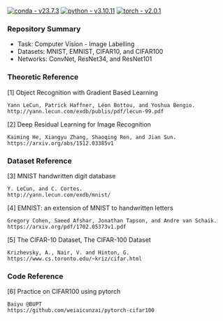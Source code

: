 [![conda - v23.7.3](https://img.shields.io/static/v1?label=conda&message=v23.7.3&color=green&logo=anaconda&logoColor=white)](https://)
[![python - v3.10.11](https://img.shields.io/static/v1?label=python&message=v3.10.11&color=blue&logo=python&logoColor=white)](https://)
[![torch - v2.0.1](https://img.shields.io/static/v1?label=torch&message=v2.0.1&color=orange&logo=pytorch&logoColor=white)](https://)

### Repository Summary ###
- Task: Computer Vision - Image Labelling
- Datasets: MNIST, EMNIST, CIFAR10, and CIFAR100
- Networks: ConvNet, ResNet34, and ResNet101

### Theoretic Reference ###
[1] Object Recognition with Gradient Based Learning

    Yann LeCun, Patrick Haffner, Léon Bottou, and Yoshua Bengio.
    http://yann.lecun.com/exdb/publis/pdf/lecun-99.pdf

[2] Deep Residual Learning for Image Recognition

    Kaiming He, Xiangyu Zhang, Shaoqing Ren, and Jian Sun.
    https://arxiv.org/abs/1512.03385v1
    
### Dataset Reference ###
[3] MNIST handwritten digit database

    Y. LeCun, and C. Cortes.
    http://yann.lecun.com/exdb/mnist/

[4] EMNIST: an extension of MNIST to handwritten letters

    Gregory Cohen, Saeed Afshar, Jonathan Tapson, and Andre van Schaik.
    https://arxiv.org/pdf/1702.05373v1.pdf

[5] The CIFAR-10 Dataset, The CIFAR-100 Dataset

    Krizhevsky, A., Nair, V. and Hinton, G.
    https://www.cs.toronto.edu/~kriz/cifar.html
    
### Code Reference ### 
[6] Practice on CIFAR100 using pytorch

    Baiyu @BUPT
    https://github.com/weiaicunzai/pytorch-cifar100
